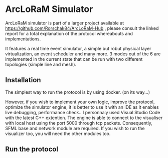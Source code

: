 # ArcLoRaM Simulator


ArcLoRaM simulator is part of a larger project available at  https://github.com/Rorschak84/ArcLoRaM-Hub , please consult the linked report for a total explanation of the protocol whereabouts and implementations.

It features a real time event simulator, a simple but robut physical layer virtualization, an event scheduler and many more.
3 modes out of the 6 are implemented in the current state that can be run with two different topologies (simple line and mesh).

## Installation

The simplest way to run the protocol is by using docker. 
(on its way...)

However, if you wish to implement your own logic, improve the protocol, optimize the simulator engine, it is better to use it with an IDE as it enables live debugging, performance check..
I personnaly used Visual Studio Code with the latest C++ extention.
The engine is able to connect to the visualiser with local host using the port 5000 through tcp packets.
Consequently, SFML base and network module are required. If you wish to run the visualizer too, you will need the other  modules too. 




## Run the protocol




